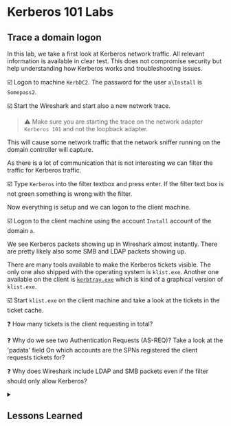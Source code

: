 # Kerberos 101 Labs

## Trace a domain logon

In this lab, we take a first look at Kerberos network traffic. All relevant information is available in clear test. This does not compromise security but help understanding how Kerberos works and troubleshooting issues.

:ballot_box_with_check: Logon to machine `KerbDC2`. The password for the user `a\Install` is `Somepass2`.

:ballot_box_with_check: Start the Wireshark and start also a new network trace.

> :warning: Make sure you are starting the trace on the network adapter `Kerberos 101` and not the loopback adapter.

This will cause some network traffic that the network sniffer running on the domain controller will capture.

As there is a lot of communication that is not interesting we can filter the traffic for Kerberos traffic.

:ballot_box_with_check: Type `Kerberos` into the filter textbox and press enter. If the filter text box is not green something is wrong with the filter.

Now everything is setup and we can logon to the client machine.

:ballot_box_with_check: Logon to the client machine using the account `Install` account of the domain `a`.

We see Kerberos packets showing up in Wireshark almost instantly. There are pretty likely also some SMB and LDAP packets showing up.

There are many tools available to make the Kerberos tickets visible. The only one also shipped with the operating system is `klist.exe`. Another one available on the client is [`kerbtray.exe`](/Tools/kerbtray.exe) which is kind of a graphical version of `klist.exe`.

:ballot_box_with_check: Start `klist.exe` on the client machine and take a look at the tickets in the ticket cache.

:question: How many tickets is the client requesting in total?

:question: Why do we see two Authentication Requests (AS-REQ)? Take a look at the 'padata' field
On which accounts are the SPNs registered the client requests tickets for?

:question: Why does Wireshark include LDAP and SMB packets even if the filter should only allow Kerberos?

<details><summary><h2>Lessons Learned</h2></summary>

:bulb: Kerberos communication can be easily read in a network trace.

:bulb: Kerberos Tickets can be made visible using the tools `klist.exe`.

</details>

